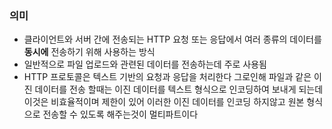 ### 의미
- 클라이언트와 서버 간에 전송되는 HTTP 요청 또는 응답에서 여러 종류의 데이터를 **동시에** 전송하기 위해 사용하는 방식  
- 일반적으로 파일 업로드와 관련된 데이터를 전송하는데 주로 사용됨
- HTTP 프로토콜은 텍스트 기반의 요청과 응답을 처리한다 그로인해 파일과 같은 이진 데이터를 전송 할때는 이진 데이터를 텍스트 형식으로 인코딩하여 보내게 되는데 이것은 비효율적이며 제한이 있어 이러한 이진 데이터를 인코딩 하지않고 원본 형식으로 전송할 수 있도록 해주는것이 멀티파트이다